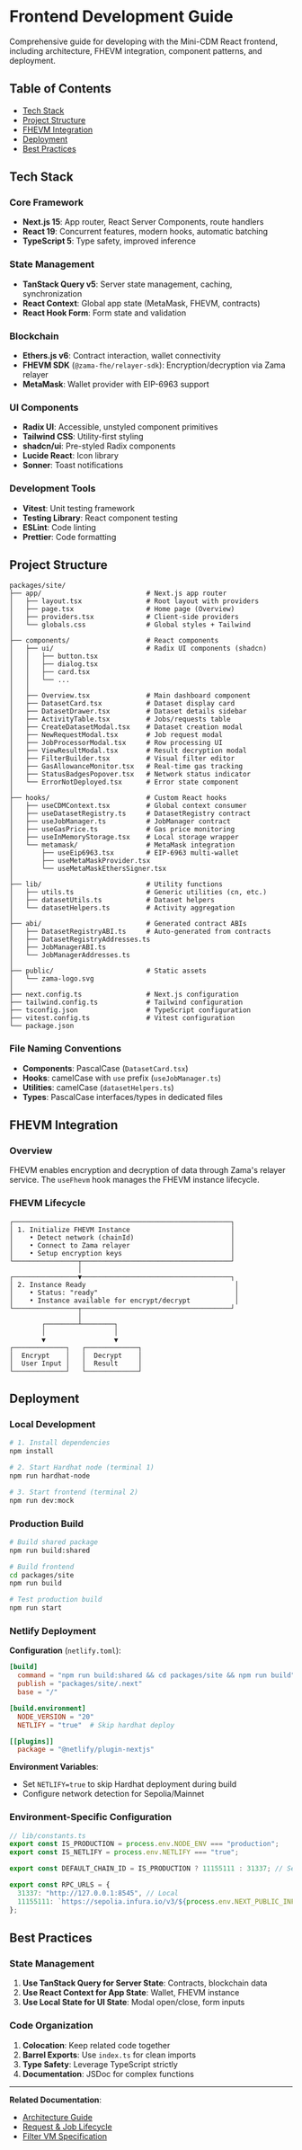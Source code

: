 # Frontend Development Guide

Comprehensive guide for developing with the Mini-CDM React frontend, including architecture, FHEVM integration, component patterns, and deployment.

## Table of Contents

- [Tech Stack](#tech-stack)
- [Project Structure](#project-structure)
- [FHEVM Integration](#fhevm-integration)
- [Deployment](#deployment)
- [Best Practices](#best-practices)

## Tech Stack

### Core Framework

- **Next.js 15**: App router, React Server Components, route handlers
- **React 19**: Concurrent features, modern hooks, automatic batching
- **TypeScript 5**: Type safety, improved inference

### State Management

- **TanStack Query v5**: Server state management, caching, synchronization
- **React Context**: Global app state (MetaMask, FHEVM, contracts)
- **React Hook Form**: Form state and validation

### Blockchain

- **Ethers.js v6**: Contract interaction, wallet connectivity
- **FHEVM SDK** (`@zama-fhe/relayer-sdk`): Encryption/decryption via Zama relayer
- **MetaMask**: Wallet provider with EIP-6963 support

### UI Components

- **Radix UI**: Accessible, unstyled component primitives
- **Tailwind CSS**: Utility-first styling
- **shadcn/ui**: Pre-styled Radix components
- **Lucide React**: Icon library
- **Sonner**: Toast notifications

### Development Tools

- **Vitest**: Unit testing framework
- **Testing Library**: React component testing
- **ESLint**: Code linting
- **Prettier**: Code formatting

## Project Structure

```
packages/site/
├── app/                          # Next.js app router
│   ├── layout.tsx                # Root layout with providers
│   ├── page.tsx                  # Home page (Overview)
│   ├── providers.tsx             # Client-side providers
│   └── globals.css               # Global styles + Tailwind
│
├── components/                   # React components
│   ├── ui/                       # Radix UI components (shadcn)
│   │   ├── button.tsx
│   │   ├── dialog.tsx
│   │   ├── card.tsx
│   │   └── ...
│   │
│   ├── Overview.tsx              # Main dashboard component
│   ├── DatasetCard.tsx           # Dataset display card
│   ├── DatasetDrawer.tsx         # Dataset details sidebar
│   ├── ActivityTable.tsx         # Jobs/requests table
│   ├── CreateDatasetModal.tsx    # Dataset creation modal
│   ├── NewRequestModal.tsx       # Job request modal
│   ├── JobProcessorModal.tsx     # Row processing UI
│   ├── ViewResultModal.tsx       # Result decryption modal
│   ├── FilterBuilder.tsx         # Visual filter editor
│   ├── GasAllowanceMonitor.tsx   # Real-time gas tracking
│   ├── StatusBadgesPopover.tsx   # Network status indicator
│   └── ErrorNotDeployed.tsx      # Error state component
│
├── hooks/                        # Custom React hooks
│   ├── useCDMContext.tsx         # Global context consumer
│   ├── useDatasetRegistry.ts     # DatasetRegistry contract
│   ├── useJobManager.ts          # JobManager contract
│   ├── useGasPrice.ts            # Gas price monitoring
│   ├── useInMemoryStorage.tsx    # Local storage wrapper
│   └── metamask/                 # MetaMask integration
│       ├── useEip6963.tsx        # EIP-6963 multi-wallet
│       ├── useMetaMaskProvider.tsx
│       └── useMetaMaskEthersSigner.tsx
│
├── lib/                          # Utility functions
│   ├── utils.ts                  # Generic utilities (cn, etc.)
│   ├── datasetUtils.ts           # Dataset helpers
│   └── datasetHelpers.ts         # Activity aggregation
│
├── abi/                          # Generated contract ABIs
│   ├── DatasetRegistryABI.ts     # Auto-generated from contracts
│   ├── DatasetRegistryAddresses.ts
│   ├── JobManagerABI.ts
│   └── JobManagerAddresses.ts
│
├── public/                       # Static assets
│   └── zama-logo.svg
│
├── next.config.ts                # Next.js configuration
├── tailwind.config.ts            # Tailwind configuration
├── tsconfig.json                 # TypeScript configuration
├── vitest.config.ts              # Vitest configuration
└── package.json
```

### File Naming Conventions

- **Components**: PascalCase (`DatasetCard.tsx`)
- **Hooks**: camelCase with `use` prefix (`useJobManager.ts`)
- **Utilities**: camelCase (`datasetHelpers.ts`)
- **Types**: PascalCase interfaces/types in dedicated files

## FHEVM Integration

### Overview

FHEVM enables encryption and decryption of data through Zama's relayer service. The `useFhevm` hook manages the FHEVM instance lifecycle.

### FHEVM Lifecycle

```
┌──────────────────────────────────────────────────────┐
│ 1. Initialize FHEVM Instance                         │
│    • Detect network (chainId)                        │
│    • Connect to Zama relayer                         │
│    • Setup encryption keys                           │
└────────────────┬─────────────────────────────────────┘
                 │
┌────────────────▼─────────────────────────────────────┐
│ 2. Instance Ready                                     │
│    • Status: "ready"                                  │
│    • Instance available for encrypt/decrypt           │
└────────────────┬─────────────────────────────────────┘
                 │
        ┌────────┴────────┐
        │                 │
        ▼                 ▼
┌─────────────┐   ┌─────────────┐
│  Encrypt    │   │  Decrypt    │
│  User Input │   │  Result     │
└─────────────┘   └─────────────┘
```

## Deployment

### Local Development

```bash
# 1. Install dependencies
npm install

# 2. Start Hardhat node (terminal 1)
npm run hardhat-node

# 3. Start frontend (terminal 2)
npm run dev:mock
```

### Production Build

```bash
# Build shared package
npm run build:shared

# Build frontend
cd packages/site
npm run build

# Test production build
npm run start
```

### Netlify Deployment

**Configuration** (`netlify.toml`):

```toml
[build]
  command = "npm run build:shared && cd packages/site && npm run build"
  publish = "packages/site/.next"
  base = "/"

[build.environment]
  NODE_VERSION = "20"
  NETLIFY = "true"  # Skip hardhat deploy

[[plugins]]
  package = "@netlify/plugin-nextjs"
```

**Environment Variables**:

- Set `NETLIFY=true` to skip Hardhat deployment during build
- Configure network detection for Sepolia/Mainnet

### Environment-Specific Configuration

```typescript
// lib/constants.ts
export const IS_PRODUCTION = process.env.NODE_ENV === "production";
export const IS_NETLIFY = process.env.NETLIFY === "true";

export const DEFAULT_CHAIN_ID = IS_PRODUCTION ? 11155111 : 31337; // Sepolia : Hardhat

export const RPC_URLS = {
  31337: "http://127.0.0.1:8545", // Local
  11155111: `https://sepolia.infura.io/v3/${process.env.NEXT_PUBLIC_INFURA_KEY}`,
};
```

## Best Practices

### State Management

1. **Use TanStack Query for Server State**: Contracts, blockchain data
2. **Use React Context for App State**: Wallet, FHEVM instance
3. **Use Local State for UI State**: Modal open/close, form inputs

### Code Organization

1. **Colocation**: Keep related code together
2. **Barrel Exports**: Use `index.ts` for clean imports
3. **Type Safety**: Leverage TypeScript strictly
4. **Documentation**: JSDoc for complex functions

---

**Related Documentation**:

- [Architecture Guide](ARCHITECTURE.md)
- [Request & Job Lifecycle](REQUEST_JOB_LIFECYCLE.md)
- [Filter VM Specification](FILTER_VM.md)
